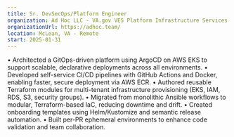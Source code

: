 ```yaml
---
title: Sr. DevSecOps/Platform Engineer
organization: Ad Hoc LLC - VA.gov VES Platform Infrastructure Services Team
organizationUrl: https://adhoc.team/
location: McLean, VA - Remote
start: 2025-01-31
---
```


• Architected a GitOps-driven platform using ArgoCD on AWS EKS to support scalable, declarative deployments across all environments.
• Developed self-service CI/CD pipelines with GitHub Actions and Docker, enabling faster, secure deployment via AWS ECR.
• Authored reusable Terraform modules for multi-tenant infrastructure provisioning (EKS, IAM, RDS, S3, security groups).
• Migrated from monolithic Ansible workflows to modular, Terraform-based IaC, reducing downtime and drift.
• Created onboarding templates using Helm/Kustomize and semantic release automation.
• Built per-PR ephemeral environments to enhance code validation and team collaboration.
